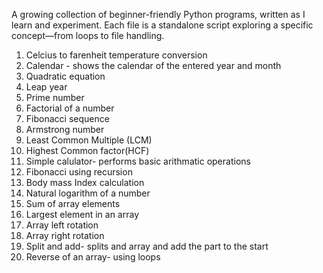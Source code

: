 A growing collection of beginner-friendly Python programs, written as I learn and experiment. Each file is a standalone script exploring a specific concept—from loops to file handling.
1. Celcius to farenheit temperature conversion
2. Calendar - shows the calendar of the entered year and month
3. Quadratic equation
4. Leap year
5. Prime number
6. Factorial of a number
7. Fibonacci sequence
8. Armstrong number
9. Least Common Multiple (LCM)
10. Highest Common factor(HCF)
11. Simple calulator- performs basic arithmatic operations
12. Fibonacci using recursion
13. Body mass Index calculation
14. Natural logarithm of a number
15. Sum of array elements
16. Largest element in an array
17. Array left rotation
18. Array right rotation
19. Split and add- splits and array and add the part to the start
20. Reverse of an array- using loops